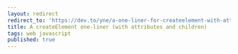 ```yaml
---
layout: redirect
redirect_to: 'https://dev.to/yne/a-one-liner-for-createelement-with-attributes-and-children-55nh'
title: A createElement one-liner (with attributes and children)
tags: web javascript
published: true
---
```

